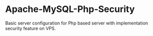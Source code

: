 # Apache-MySQL-Php-Security
Basic server configuration for Php based server with implementation security feature on VPS.
